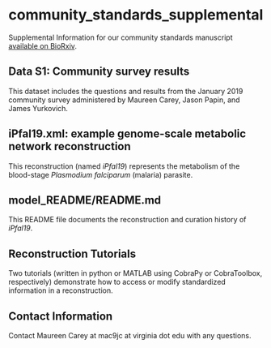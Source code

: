 # community_standards_supplemental

Supplemental Information for our community standards manuscript [available on
BioRxiv](http://dx.doi.org/10.1101/700112).

## Data S1: Community survey results

This dataset includes the questions and results from the January 2019 community
survey administered by Maureen Carey, Jason Papin, and James Yurkovich.

## iPfal19.xml: example genome-scale metabolic network reconstruction

This reconstruction (named *iPfal19*) represents the metabolism of the
blood-stage *Plasmodium falciparum* (malaria) parasite.

## model_README/README.md

This README file documents the reconstruction and curation history of *iPfal19*.

## Reconstruction Tutorials

Two tutorials (written in python or MATLAB using CobraPy or CobraToolbox, 
respectively) demonstrate how to access or modify standardized information 
in a reconstruction.

## Contact Information

Contact Maureen Carey at mac9jc at virginia dot edu with any questions.
